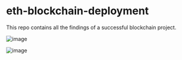 # eth-blockchain-deployment
This repo contains all the findings of a successful blockchain project.

![image](https://user-images.githubusercontent.com/37605427/132278680-a5c29822-e537-4a66-bd47-c9653e0b9aa8.png)

![image](https://user-images.githubusercontent.com/37605427/132278720-d4747405-6e91-4339-97ae-8b3fd982142f.png)

